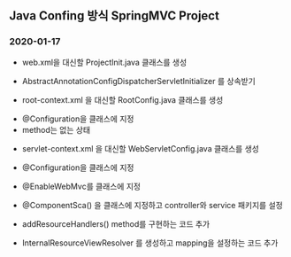 ## Java Confing 방식 SpringMVC Project
### 2020-01-17

* web.xml을 대신할 ProjectInit.java 클래스를 생성
- AbstractAnnotationConfigDispatcherServletInitializer 를 상속받기

* root-context.xml 을 대신할 RootConfig.java 클래스를 생성
- @Configuration을 클래스에 지정
- method는 없는 상태

* servlet-context.xml 을 대신할 WebServletConfig.java 클래스를 생성
- @Configuration을 클래스에 지정
- @EnableWebMvc를 클래스에 지정
- @ComponentSca() 을 클래스에 지정하고 controller와 service 패키지를 설정

- addResourceHandlers() method를 구현하는 코드 추가
- InternalResourceViewResolver 를 생성하고 mapping을 설정하는 코드 추가
